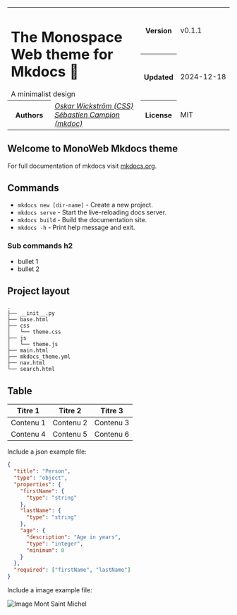 
<table class="header">
  <tbody><tr>
    <td colspan="2" rowspan="2" class="width-auto">
      <h1 class="title">The Monospace Web theme for Mkdocs 🤘</h1>
      <span class="subtitle">A minimalist design </span>
    </td>
    <th>Version</th>
    <td class="width-min">v0.1.1</td>
  </tr>
  <tr>
    <th>Updated</th>
    <td class="width-min"><time style="white-space: pre;">2024-12-18</time></td>
  </tr>
  <tr>
    <th class="width-min">Authors</th>
    <td class="width-auto">
<a href="https://wickstrom.tech"><cite>Oskar Wickström (CSS)</cite></a><br>
<a href="https://www.scamp.fr"><cite>Sébastien Campion (mkdoc)</cite></a>
</td>
    <th class="width-min">License</th>
    <td>MIT</td>
  </tr>
</tbody></table>



## Welcome to MonoWeb Mkdocs theme


For full documentation of mkdocs visit [mkdocs.org](https://www.mkdocs.org).

## Commands

* `mkdocs new [dir-name]` - Create a new project.
* `mkdocs serve` - Start the live-reloading docs server.
* `mkdocs build` - Build the documentation site.
* `mkdocs -h` - Print help message and exit.

### Sub commands h2

- bullet 1
- bullet 2


## Project layout

    .
    ├── __init__.py
    ├── base.html
    ├── css
    │   └── theme.css
    ├── js
    │   └── theme.js
    ├── main.html
    ├── mkdocs_theme.yml
    ├── nav.html
    └── search.html


## Table

| Titre 1 | Titre 2 | Titre 3 |
| --- | --- | --- |
| Contenu 1 | Contenu 2 | Contenu 3 |
| Contenu 4 | Contenu 5 | Contenu 6 |


Include a json example file:

```json
{
  "title": "Person",
  "type": "object",
  "properties": {
    "firstName": {
      "type": "string"
    },
    "lastName": {
      "type": "string"
    },
    "age": {
      "description": "Age in years",
      "type": "integer",
      "minimum": 0
    }
  },
  "required": ["firstName", "lastName"]
}
```
 Include a image example file:
 
![Image Mont Saint Michel](https://upload.wikimedia.org/wikipedia/commons/7/78/Mont-Saint-Michel_vu_du_ciel.jpg)




